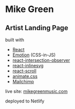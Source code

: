 # Mike Green
## Artist Landing Page

built with  
- [React](https://reactjs.org/)  
- [Emotion](https://emotion.sh/) (CSS-in-JS)  
- [react-intersection-observer](https://github.com/thebuilder/react-intersection-observer)  
- [react-inlinesvg](https://github.com/gilbarbara/react-inlinesvg)  
- [react-scroll](https://github.com/fisshy/react-scroll)
- [animate.css](https://github.com/animate-css/animate.css)  
- [Mailchimp](https://mailchimp.com/)

live site: [mikegreenmusic.com](https://mikegreenmusic.com)

deployed to Netlify   
